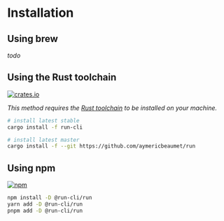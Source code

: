 # Installation

## Using brew

_todo_

## Using the Rust toolchain

[![crates.io](https://img.shields.io/crates/v/run-cli)](https://crates.io/crates/run-cli)

_This method requires the [Rust
toolchain](https://www.rust-lang.org/tools/install) to be installed on your
machine._

```bash
# install latest stable
cargo install -f run-cli

# install latest master
cargo install -f --git https://github.com/aymericbeaumet/run
```

## Using npm

[![npm](https://img.shields.io/npm/v/@run-cli/run)](https://www.npmjs.com/package/@run-cli/run)

```bash
npm install -D @run-cli/run
yarn add -D @run-cli/run
pnpm add -D @run-cli/run
```
